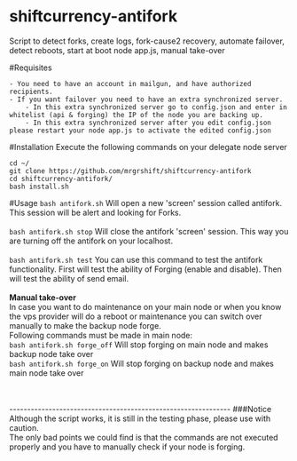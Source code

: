 # shiftcurrency-antifork
Script to detect forks, create logs, fork-cause2 recovery, automate failover, detect reboots, start at boot node app.js, manual take-over

#Requisites

	- You need to have an account in mailgun, and have authorized recipients.
	- If you want failover you need to have an extra synchronized server. 
		- In this extra synchronized server go to config.json and enter in whitelist (api & forging) the IP of the node you are backing up.
		- In this extra synchronized server after you edit config.json please restart your node app.js to activate the edited config.json

#Installation
Execute the following commands on your delegate node server
```
cd ~/
git clone https://github.com/mrgrshift/shiftcurrency-antifork
cd shiftcurrency-antifork/
bash install.sh
```

#Usage
`bash antifork.sh` Will open a new 'screen' session called antifork. This session will be alert and looking for Forks.<br>
<br>
`bash antifork.sh stop` Will close the antifork 'screen' session. This way you are turning off the antifork on your localhost.<br>
<br>
`bash antifork.sh test` You can use this command to test the antifork functionality. First will test the ability of Forging (enable and disable). Then will test the ability of send email.<br>
<br>
<b>Manual take-over</b><br>
In case you want to do maintenance on your main node or when you know the vps provider will do a reboot or maintenance you can switch over manually to make the backup node forge.<br>
Following commands must be made in main node:<br>
`bash antifork.sh forge_off` Will stop forging on main node and makes backup node take over<br>
`bash antifork.sh forge_on`  Will stop forging on backup node and makes main node take over<br>

<br>
<br>
--------------------------------------------------------------
###Notice
Although the script works, it is still in the testing phase, please use with caution.<br>
The only bad points we could find is that the commands are not executed properly and you have to manually check if your node is forging.
